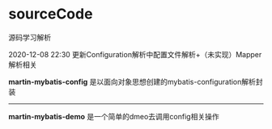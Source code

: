 # sourceCode
源码学习解析


2020-12-08 22:30  更新Configuration解析中配置文件解析+（未实现）Mapper解析相关

**martin-mybatis-config** 是以面向对象思想创建的mybatis-configuration解析封装
<hr/>

**martin-mybatis-demo** 是一个简单的dmeo去调用config相关操作
